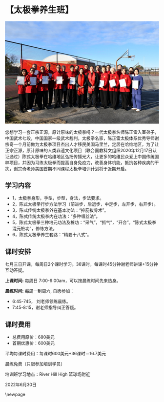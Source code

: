 # 【太极拳养生班】

![](src/health.jpg)

您想学习一套正宗正源，原计原味的太极拳吗？一代太极拳名师陈正雷入室弟子，中国武术七段，中国国家一级武术裁判，太极拳名家，陈正雷太极体系优秀导师谢宗奇一个月前做为太极拳项目杰出人才移民美国马里兰，定居在哈维地区，为了让正宗正源，原计原味的人类非遗文化项目（联合国教科文组织2020年12月17日认证通过）陈式太极拳在哈维地区弘扬传播光大，让更多的哈维民众爱上中国传统国粹项目，并因为习练太极拳而提高自身免疫力，改善身体机能，抵抗各种疾病的干扰，谢宗奇老师美国首期不同课程太极拳培训计划将于近期开启。

## 学习内容

- 1，太极拳身形，手型，步型，身法，步法要求。
- 2，陈式太极拳行步方法学习（前进步，后退步，中定步，左开步，右开步）。
- 3，陈式传统太极拳外在基本功法：“抻筋拔骨术”。
- 4，陈式传统太极拳内在功法：“多种缠丝法”。
- 5，陈式太极拳三种培元功法及桩功：“采气”，“抓气”，“开合”。“陈式太极拳混元桩功”，修练方法。
- 6，陈式太极拳养生套路：“精要十八式”。

## 课时安排

七月三日开课，每周日2个课时学习。36课时，每课时45分钟谢老师讲课+15分钟互动答疑。

**上课时间:** 每周日 7:00-9:00am，可以按晨练时间先来热身。

**晨练时间:** 每周一到周六, 自愿参加：

- 6:45-745， 刘老师领练晨练。
- 7:45-8:15，谢老师指导纠正答疑。

## 课时费用

- 总费用原价：680美元
- 首期优惠价：600美元

平均每课时费用：每课时600美元÷36课时＝16.7美元

晨练免费（只限参加培训学员）

培训班学习地点：River Hill High 篮球场附近

2022年6月30日

\newpage


